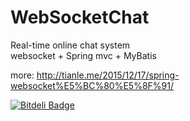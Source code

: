 # WebSocketChat
Real-time online chat system  
websocket + Spring mvc + MyBatis  

more: http://tianle.me/2015/12/17/spring-websocket%E5%BC%80%E5%8F%91/


[![Bitdeli Badge](https://d2weczhvl823v0.cloudfront.net/zhangtianle/websocketchat/trend.png)](https://bitdeli.com/free "Bitdeli Badge")

